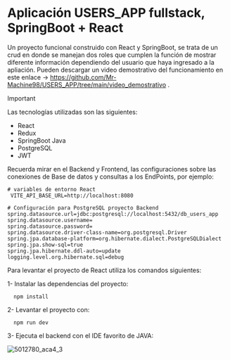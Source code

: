 # Aplicación USERS_APP fullstack, SpringBoot + React

Un proyecto funcional construido con React y SpringBoot, se trata de un crud en donde se manejan dos roles que cumplen la función de mostrar diferente información dependiendo del usuario que haya ingresado a la apliación. Pueden descargar un video demostrativo del funcionamiento en este enlace -> https://github.com/Mr-Machine98/USERS_APP/tree/main/video_demostrativo .

> [!IMPORTANT]  
> Las tecnologías utilizadas son las siguientes:
> - React
> - Redux
> - SpringBoot Java
> - PostgreSQL
> - JWT
>   
> Recuerda mirar en el Backend y Frontend, las configuraciones sobre las conexiones de Base de datos y consultas a los EndPoints, por ejemplo:
> ```
> # variables de entorno React
>  VITE_API_BASE_URL=http://localhost:8080
> ```
>
>
> ```
> # Configuración para PostgreSQL proyecto Backend
> spring.datasource.url=jdbc:postgresql://localhost:5432/db_users_app
> spring.datasource.username=
> spring.datasource.password=
> spring.datasource.driver-class-name=org.postgresql.Driver
> spring.jpa.database-platform=org.hibernate.dialect.PostgreSQLDialect
> spring.jpa.show-sql=true
> spring.jpa.hibernate.ddl-auto=update
> logging.level.org.hibernate.sql=debug
> ```
> 

Para levantar el proyecto de React utiliza los comandos siguientes:

1- Instalar las dependencias del proyecto: 
```npm
  npm install
```

2- Levantar el proyecto con: 
```npm
  npm run dev
```

3- Ejecuta el backend con el IDE favorito de JAVA: 


![5012780_aca4_3](https://github.com/Mr-Machine98/USERS_APP/assets/74254687/6494e79c-f904-4459-8269-3e52a140fe28)


